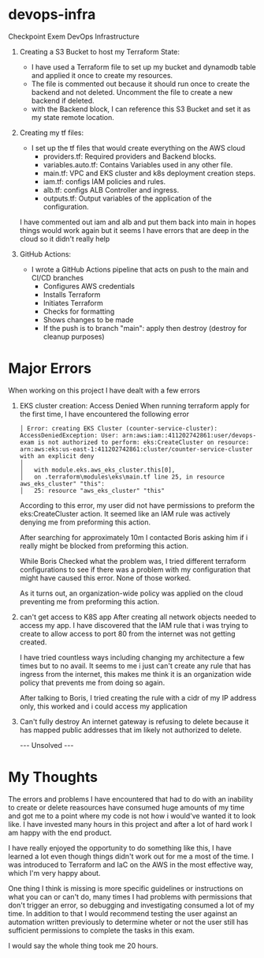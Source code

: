 # devops-infra
Checkpoint Exem DevOps Infrastructure

1. Creating a S3 Bucket to host my Terraform State:
    - I have used a Terraform file to set up my bucket and dynamodb table and applied it once to create my resources.
    - The file is commented out because it should run once to create the backend and not deleted. Uncomment the file to create a new backend if deleted.
    - with the Backend block, I can reference this S3 Bucket and set it as my state remote location.

2. Creating my tf files:
    - I set up the tf files that would create everything on the AWS cloud
        - providers.tf:  Required providers and Backend blocks.
        - variables.auto.tf: Contains Variables used in any other file.
        - main.tf: VPC and EKS cluster and k8s deployment creation steps.
        - iam.tf: configs IAM policies and rules.
        - alb.tf: configs ALB Controller and ingress.
        - outputs.tf: Output variables of the application of the configuration.

    I have commented out iam and alb and put them back into main in hopes things would work again but it seems I have errors that are deep in the cloud so it didn't really help

3. GitHub Actions:
    - I wrote a GitHub Actions pipeline that acts on push to the main and CI/CD branches
        - Configures AWS credentials
        - Installs Terraform
        - Initiates Terraform
        - Checks for formatting 
        - Shows changes to be made
        - If the push is to branch "main": apply then destroy (destroy for cleanup purposes)

# Major Errors
When working on this project I have dealt with a few errors

1. EKS cluster creation: Access Denied
    When running terraform apply for the first time, I have encountered the following error
    ```
    │ Error: creating EKS Cluster (counter-service-cluster): AccessDeniedException: User: arn:aws:iam::411202742861:user/devops-exam is not authorized to perform: eks:CreateCluster on resource: arn:aws:eks:us-east-1:411202742861:cluster/counter-service-cluster with an explicit deny
    │
    │   with module.eks.aws_eks_cluster.this[0],
    │   on .terraform\modules\eks\main.tf line 25, in resource aws_eks_cluster" "this":
    │   25: resource "aws_eks_cluster" "this"
    ```
    According to this error, my user did not have permissions to preform the eks:CreateCluster action. It seemed like an IAM rule was actively denying me from preforming this action.
    
    After searching for approximately 10m I contacted Boris asking him if i really might be blocked from preforming this action.
    
    While Boris Checked what the problem was, I tried different terraform configurations to see if there was a problem with my configuration that might have caused this error.
    None of those worked.

    As it turns out, an organization-wide policy was applied on the cloud preventing me from preforming this action.


2. can't get access to K8S app
    After creating all network objects needed to access my app. I have discovered that the IAM rule that i was trying to create to allow access to port 80 from the internet was not getting created.

    I have tried countless ways including changing my architecture a few times but to no avail.
    It seems to me i just can't create any rule that has ingress from the internet, this makes me think it is an organization wide policy that prevents me from doing so again.

    After talking to Boris, I tried creating the rule with a cidr of my IP address only, this worked and i could access my application

3. Can't fully destroy
    An internet gateway is refusing to delete because it has mapped public addresses that im likely not authorized to delete. 
    
    --- Unsolved ---


# My Thoughts
The errors and problems I have encountered that had to do with an inability to create or delete reasources have consumed huge amounts of my time and got me to a point where my code is not how i would've wanted it to look like.
I have invested many hours in this project and after a lot of hard work I am happy with the end product.

I have really enjoyed the opportunity to do something like this, I have learned a lot even though things didn't work out for me a most of the time.
I was introduced to Terraform and IaC on the AWS in the most effective way, which I'm very happy about.

One thing I think is missing is more specific guidelines or instructions on what you can or can't do, many times I had problems with permissions that don't trigger an error, so debugging and investigating consumed a lot of my time.
In addition to that I would recommend testing the user against an automation written previously to determine wheter or not the user still has sufficient permissions to complete the tasks in this exam.

I would say the whole thing took me 20 hours.